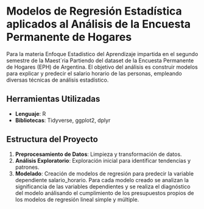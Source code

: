 # Modelos de Regresión Estadística aplicados al Análisis de la Encuesta Permanente de Hogares

Para la materia Enfoque Estadístico del Aprendizaje impartida en el segundo semestre de la Maest´ria Partiendo del dataset de la Encuesta Permanente de Hogares (EPH) de Argentina. El objetivo del análisis es construir modelos para explicar y predecir el salario horario de las personas, empleando diversas técnicas de análisis estadístico.

## Herramientas Utilizadas
- **Lenguaje**: R
- **Bibliotecas**: Tidyverse, ggplot2, dplyr

## Estructura del Proyecto

1. **Preprocesamiento de Datos**: Limpieza y transformación de datos.
2. **Análisis Exploratorio**: Exploración inicial para identificar tendencias y patrones.
3. **Modelado**: Creación de modelos de regresión para predecir la variable dependiente salario_horario. Para cada modelo creado se analizan la significancia de las variables dependientes y se realiza el diagnóstico del modelo análisando el cumplimiento de los presupuestos propios de los modelos de regresión lineal simple y múltiple.
